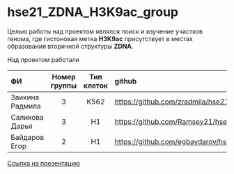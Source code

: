 # hse21_ZDNA_H3K9ac_group

  Целью работы над проектом являлся поиск и изучение участков генома, где гистоновая метка **H3K9ac** присутствует в местах образования вторичной структуры **ZDNA**.

Над проектом работали 

| ФИ                | Номер группы | Тип клеток | github                                               | 
| :-----------------|:------------:|:----------:|:-----------------------------------------------------|
| Заикина Радмила   | 3            | K562       | https://github.com/zradmila/hse21_H3K9ac_ZDNA_human  | 
| Саликова Дарья    | 3            | H1         | https://github.com/Ramsey21/hse21_H3K9ac_ZDNA_human  | 
| Байдаров Егор| 2| H1 | https://github.com/egbaydarov/hse21_H3K9ac_ZDNA_human

[Ссылка на презентацию](https://github.com/zradmila/hse21_ZDNA_H3K9ac_group/files/6627506/ZDNA_H3K9ac.pdf)

